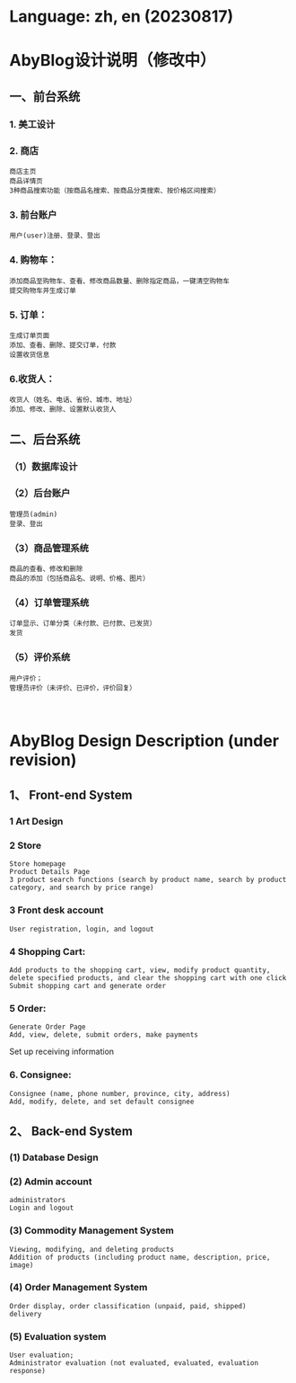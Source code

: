 # Language: zh, en (20230817)
# AbyBlog设计说明（修改中）
## 一、前台系统
### 1. 美工设计
### 2. 商店
    商店主页
    商品详情页
    3种商品搜索功能（按商品名搜索、按商品分类搜索、按价格区间搜索）
### 3. 前台账户
    用户(user)注册、登录、登出
### 4. 购物车：
    添加商品至购物车、查看、修改商品数量、删除指定商品，一键清空购物车
    提交购物车并生成订单
### 5. 订单：
    生成订单页面
    添加、查看、删除、提交订单，付款
    设置收货信息
### 6.收货人：
    收货人（姓名、电话、省份、城市、地址）
    添加、修改、删除、设置默认收货人

## 二、后台系统
### （1）数据库设计
### （2）后台账户
    管理员(admin)
    登录、登出
### （3）商品管理系统
    商品的查看、修改和删除
    商品的添加（包括商品名、说明、价格、图片）
### （4）订单管理系统
    订单显示、订单分类（未付款、已付款、已发货）
    发货
### （5）评价系统
    用户评价；
    管理员评价（未评价、已评价，评价回复）

&nbsp;
    
# AbyBlog Design Description (under revision)

## 1、 Front-end System
### 1 Art Design
### 2 Store
    Store homepage
    Product Details Page
    3 product search functions (search by product name, search by product category, and search by price range)
### 3 Front desk account
    User registration, login, and logout
### 4 Shopping Cart:
    Add products to the shopping cart, view, modify product quantity, delete specified products, and clear the shopping cart with one click
    Submit shopping cart and generate order
### 5 Order:
    Generate Order Page
    Add, view, delete, submit orders, make payments
Set up receiving information
### 6. Consignee:
    Consignee (name, phone number, province, city, address)
    Add, modify, delete, and set default consignee
## 2、 Back-end System
### (1) Database Design
### (2) Admin account
    administrators
    Login and logout
### (3) Commodity Management System
    Viewing, modifying, and deleting products
    Addition of products (including product name, description, price, image)
### (4) Order Management System
    Order display, order classification (unpaid, paid, shipped)
    delivery
### (5) Evaluation system
    User evaluation;
    Administrator evaluation (not evaluated, evaluated, evaluation response)